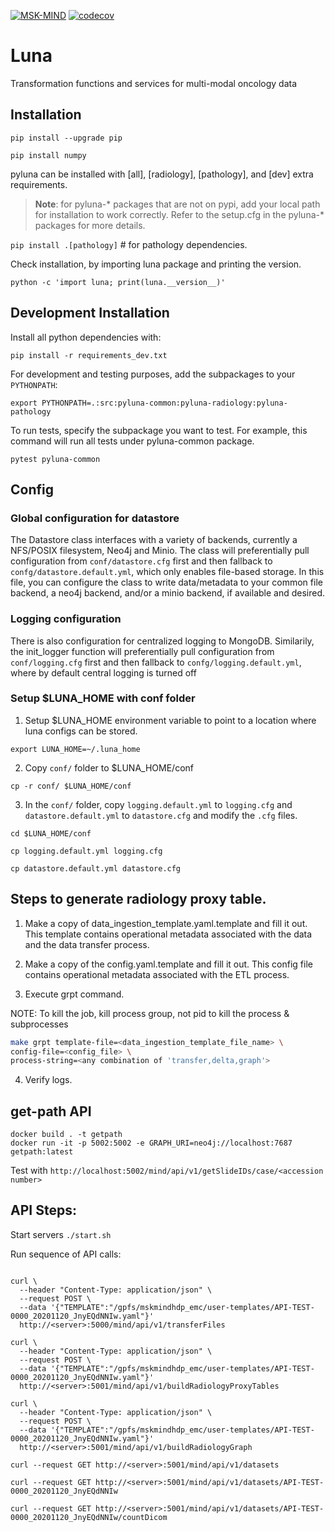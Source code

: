 [![MSK-MIND](https://circleci.com/gh/msk-mind/luna.svg?style=shield)](https://circleci.com/gh/msk-mind/luna) [![codecov](https://codecov.io/gh/msk-mind/luna/branch/master/graph/badge.svg)](https://app.codecov.io/gh/msk-mind/luna)

# Luna
Transformation functions and services for multi-modal oncology data

## Installation
`pip install --upgrade pip`

`pip install numpy`

pyluna can be installed with [all], [radiology], [pathology], and [dev] extra requirements.
> **Note**: for pyluna-* packages that are not on pypi, add your local path for installation to work correctly. Refer to the setup.cfg in the pyluna-* packages for more details.

`pip install .[pathology]` # for pathology dependencies.

Check installation, by importing luna package and printing the version.

`python -c 'import luna; print(luna.__version__)'`

## Development Installation

Install all python dependencies with:

`pip install -r requirements_dev.txt`

For development and testing purposes, add the subpackages to your `PYTHONPATH`:

`export PYTHONPATH=.:src:pyluna-common:pyluna-radiology:pyluna-pathology`

To run tests, specify the subpackage you want to test. For example, this command will run all tests under pyluna-common package.

`pytest pyluna-common`

## Config

### Global configuration for datastore
The Datastore class interfaces with a variety of backends, currently a NFS/POSIX filesystem, Neo4j and Minio. The class will preferentially pull configuration from `conf/datastore.cfg` first and then fallback to `confg/datastore.default.yml`, which only enables file-based storage.
In this file, you can configure the class to write data/metadata to your common file backend, a neo4j backend, and/or a minio backend, if available and desired. 

### Logging configuration
There is also configuration for centralized logging to MongoDB. Similarily, the init_logger function will preferentially pull configuration from `conf/logging.cfg` first and then fallback to `confg/logging.default.yml`, where by default central logging is turned off

### Setup $LUNA_HOME with conf folder

1. Setup $LUNA_HOME environment variable to point to a location where luna configs can be stored.

``export LUNA_HOME=~/.luna_home``

2. Copy `conf/` folder to $LUNA_HOME/conf

``cp -r conf/ $LUNA_HOME/conf``

3. In the `conf/` folder, copy `logging.default.yml` to `logging.cfg` and `datastore.default.yml` to `datastore.cfg` and modify the `.cfg` files.

``cd $LUNA_HOME/conf``

``cp logging.default.yml logging.cfg``

``cp datastore.default.yml datastore.cfg``


## Steps to generate radiology proxy table.
1. Make a copy of data_ingestion_template.yaml.template and fill it out. This template contains operational metadata associated with the data and the data transfer process. 

2. Make a copy of the config.yaml.template and fill it out. This config file contains operational metadata associated with the ETL process.

3. Execute grpt command. 

NOTE: To kill the job, kill process group, not pid to kill the process & subprocesses

```bash
make grpt template-file=<data_ingestion_template_file_name> \
config-file=<config_file> \
process-string=<any combination of 'transfer,delta,graph'>
```   

4. Verify logs.


## get-path API
```
docker build . -t getpath
docker run -it -p 5002:5002 -e GRAPH_URI=neo4j://localhost:7687 getpath:latest
```
Test with `http://localhost:5002/mind/api/v1/getSlideIDs/case/<accession number>`


## API Steps:

Start servers `./start.sh`

Run sequence of API calls:

```

curl \
  --header "Content-Type: application/json" \
  --request POST \
  --data '{"TEMPLATE":"/gpfs/mskmindhdp_emc/user-templates/API-TEST-0000_20201120_JnyEQdNNIw.yaml"}' 
  http://<server>:5000/mind/api/v1/transferFiles

curl \
  --header "Content-Type: application/json" \
  --request POST \
  --data '{"TEMPLATE":"/gpfs/mskmindhdp_emc/user-templates/API-TEST-0000_20201120_JnyEQdNNIw.yaml"}' 
  http://<server>:5001/mind/api/v1/buildRadiologyProxyTables

curl \
  --header "Content-Type: application/json" \
  --request POST \
  --data '{"TEMPLATE":"/gpfs/mskmindhdp_emc/user-templates/API-TEST-0000_20201120_JnyEQdNNIw.yaml"}' 
  http://<server>:5001/mind/api/v1/buildRadiologyGraph

curl --request GET http://<server>:5001/mind/api/v1/datasets

curl --request GET http://<server>:5001/mind/api/v1/datasets/API-TEST-0000_20201120_JnyEQdNNIw

curl --request GET http://<server>:5001/mind/api/v1/datasets/API-TEST-0000_20201120_JnyEQdNNIw/countDicom
```
